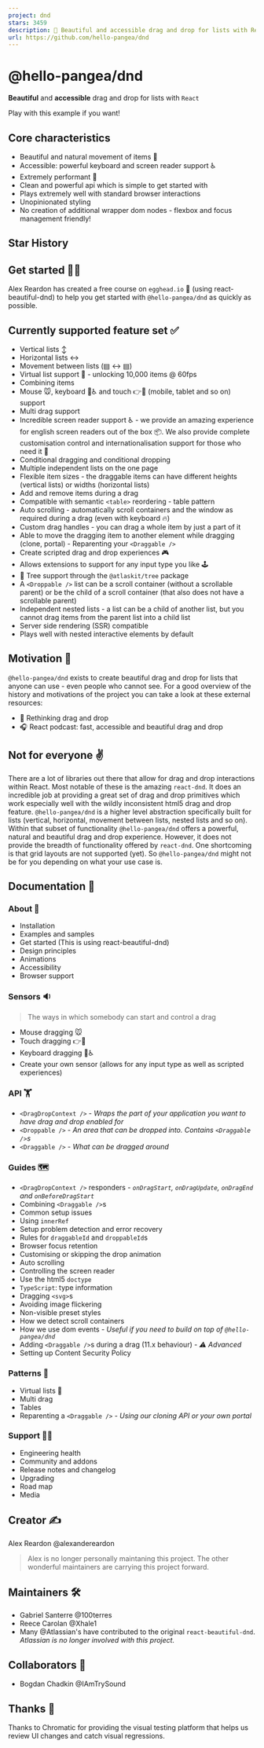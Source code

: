 ```yaml
---
project: dnd
stars: 3459
description: 💅 Beautiful and accessible drag and drop for lists with React. ⭐️ Star to support our work!
url: https://github.com/hello-pangea/dnd
---
```


@hello-pangea/dnd
=================

**Beautiful** and **accessible** drag and drop for lists with `React`

Play with this example if you want!

Core characteristics
--------------------

-   Beautiful and natural movement of items 💐
-   Accessible: powerful keyboard and screen reader support ♿️
-   Extremely performant 🚀
-   Clean and powerful api which is simple to get started with
-   Plays extremely well with standard browser interactions
-   Unopinionated styling
-   No creation of additional wrapper dom nodes - flexbox and focus management friendly!

Star History
------------

Get started 👩‍🏫
-----------------

Alex Reardon has created a free course on `egghead.io` 🥚 (using react-beautiful-dnd) to help you get started with `@hello-pangea/dnd` as quickly as possible.

Currently supported feature set ✅
---------------------------------

-   Vertical lists ↕
-   Horizontal lists ↔
-   Movement between lists (▤ ↔ ▤)
-   Virtual list support 👾 - unlocking 10,000 items @ 60fps
-   Combining items
-   Mouse 🐭, keyboard 🎹♿️ and touch 👉📱 (mobile, tablet and so on) support
-   Multi drag support
-   Incredible screen reader support ♿️ - we provide an amazing experience for english screen readers out of the box 📦. We also provide complete customisation control and internationalisation support for those who need it 💖
-   Conditional dragging and conditional dropping
-   Multiple independent lists on the one page
-   Flexible item sizes - the draggable items can have different heights (vertical lists) or widths (horizontal lists)
-   Add and remove items during a drag
-   Compatible with semantic `<table>` reordering - table pattern
-   Auto scrolling - automatically scroll containers and the window as required during a drag (even with keyboard 🔥)
-   Custom drag handles - you can drag a whole item by just a part of it
-   Able to move the dragging item to another element while dragging (clone, portal) - Reparenting your `<Draggable />`
-   Create scripted drag and drop experiences 🎮
-   Allows extensions to support for any input type you like 🕹
-   🌲 Tree support through the `@atlaskit/tree` package
-   A `<Droppable />` list can be a scroll container (without a scrollable parent) or be the child of a scroll container (that also does not have a scrollable parent)
-   Independent nested lists - a list can be a child of another list, but you cannot drag items from the parent list into a child list
-   Server side rendering (SSR) compatible
-   Plays well with nested interactive elements by default

Motivation 🤔
-------------

`@hello-pangea/dnd` exists to create beautiful drag and drop for lists that anyone can use - even people who cannot see. For a good overview of the history and motivations of the project you can take a look at these external resources:

-   📖 Rethinking drag and drop
-   🎧 React podcast: fast, accessible and beautiful drag and drop

Not for everyone ✌️
-------------------

There are a lot of libraries out there that allow for drag and drop interactions within React. Most notable of these is the amazing `react-dnd`. It does an incredible job at providing a great set of drag and drop primitives which work especially well with the wildly inconsistent html5 drag and drop feature. `@hello-pangea/dnd` is a higher level abstraction specifically built for lists (vertical, horizontal, movement between lists, nested lists and so on). Within that subset of functionality `@hello-pangea/dnd` offers a powerful, natural and beautiful drag and drop experience. However, it does not provide the breadth of functionality offered by `react-dnd`. One shortcoming is that grid layouts are not supported (yet). So `@hello-pangea/dnd` might not be for you depending on what your use case is.

Documentation 📖
----------------

### About 👋

-   Installation
-   Examples and samples
-   Get started (This is using react-beautiful-dnd)
-   Design principles
-   Animations
-   Accessibility
-   Browser support

### Sensors 🔉

> The ways in which somebody can start and control a drag

-   Mouse dragging 🐭
-   Touch dragging 👉📱
-   Keyboard dragging 🎹♿️
-   Create your own sensor (allows for any input type as well as scripted experiences)

### API 🏋️‍

-   `<DragDropContext />` - _Wraps the part of your application you want to have drag and drop enabled for_
-   `<Droppable />` - _An area that can be dropped into. Contains `<Draggable />`s_
-   `<Draggable />` - _What can be dragged around_

### Guides 🗺

-   `<DragDropContext />` responders - _`onDragStart`, `onDragUpdate`, `onDragEnd` and `onBeforeDragStart`_
-   Combining `<Draggable />`s
-   Common setup issues
-   Using `innerRef`
-   Setup problem detection and error recovery
-   Rules for `draggableId` and `droppableId`s
-   Browser focus retention
-   Customising or skipping the drop animation
-   Auto scrolling
-   Controlling the screen reader
-   Use the html5 `doctype`
-   `TypeScript`: type information
-   Dragging `<svg>`s
-   Avoiding image flickering
-   Non-visible preset styles
-   How we detect scroll containers
-   How we use dom events - _Useful if you need to build on top of `@hello-pangea/dnd`_
-   Adding `<Draggable />`s during a drag (11.x behaviour) - _⚠️ Advanced_
-   Setting up Content Security Policy

### Patterns 👷‍

-   Virtual lists 👾
-   Multi drag
-   Tables
-   Reparenting a `<Draggable />` - _Using our cloning API or your own portal_

### Support 👩‍⚕️

-   Engineering health
-   Community and addons
-   Release notes and changelog
-   Upgrading
-   Road map
-   Media

Creator ✍️
----------

Alex Reardon @alexandereardon

> Alex is no longer personally maintaning this project. The other wonderful maintainers are carrying this project forward.

Maintainers 🛠️
---------------

-   Gabriel Santerre @100terres
-   Reece Carolan @Xhale1
-   Many @Atlassian's have contributed to the original `react-beautiful-dnd`. _Atlassian is no longer involved with this project._

Collaborators 🤝
----------------

-   Bogdan Chadkin @IAmTrySound

Thanks 🤗
---------

Thanks to Chromatic for providing the visual testing platform that helps us review UI changes and catch visual regressions.
